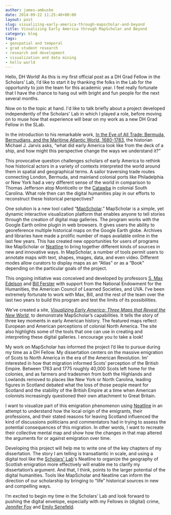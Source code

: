 ```yaml
---
author: james-ambuske
date: 2014-09-22 11:25:40+00:00
layout: post
slug: visualizing-early-america-through-mapscholar-and-beyond
title: Visualizing Early America through MapScholar and Beyond
category: blog
tags:
- geospatial and temporal
- grad student research
- research and development
- visualization and data mining
- hello world
---
```


Hello, DH World! As this is my first official post as a DH Grad Fellow in the Scholars’ Lab, I’d like to start it by thanking the folks in the Lab for the opportunity to join the team for this academic year. I feel really fortunate that I have the chance to hang out with bright and fun people for the next several months.

Now on to the topic at hand. I'd like to talk briefly about a project developed independently of the Scholars' Lab in which I played a role, before moving on to muse how that experience will bear on my work as a new DH Grad Fellow in the SLab. 

In the introduction to his remarkable work, [In the Eye of All Trade: Bermuda, Bermudians, and the Maritime Atlantic World, 1680-1783](http://uncpress.unc.edu/books/T-7164.html), the historian Michael J. Jarvis asks, “what did early America look like from the deck of a ship, and how might this perspective change the ways we understand it?”

This provocative question challenges scholars of early America to rethink how historical actors in a variety of contexts interpreted the world around them in spatial and geographical terms. A sailor traversing trade routes connecting London, Bermuda, and mainland colonial ports like Philadelphia or New York had a very different sense of the world in comparison to Thomas Jefferson atop Monticello or the [Catawba](http://memory.loc.gov/cgi-bin/query/h?ammem/gmd:@field(NUMBER+@band(g3860+ct000734))) in colonial South Carolina. What role then can the digital humanities play in our efforts to reconstruct these historical perspectives?

One solution is a new tool called “[MapScholar](http://mapscholar.org/).” MapScholar is a simple, yet dynamic interactive visualization platform that enables anyone to tell stories through the creation of digital map galleries. The program works with the Google Earth online plugin in web browsers. It gives users the ability to georeference multiple historical maps on the Google Earth globe. Archives and libraries have made a prolific number of maps available online in the last few years. This has created new opportunities for users of programs like MapScholar or [Neatline](http://www.neatline.org) to bring together different kinds of sources in new and innovative ways. In MapScholar, a number of tools permit users to annotate maps with text, shapes, images, data, and even video. Different modes allow curators to display maps as an “Atlas” or as a “Book” depending on the particular goals of the project.

This ongoing initiative was conceived and developed by professors [S. Max Edelson](http://history.virginia.edu/user/297) and [Bill Ferster](http://shanti.virginia.edu/people/40) with support from the National Endowment for the Humanities, the American Council of Learned Societies, and UVA. I’ve been extremely fortunate to work with Max, Bill, and the rest of the team over the last two years to build this program and test the limits of its possibilities. 

We’ve created a site, _[Visualizing Early America: Three Maps that Reveal the New World](http://www.viseyes.org/mapscholar/?https://docs.google.com/spreadsheet/ccc?key=0AhTK6MB0cCLQdGNUSFQ1OENETUN1WHJMUWRzc0ZNMnc#gid=0)_, to demonstrate MapScholar’s capabilities. It tells the story of three key moments in early American history. The featured maps reflect European and American perceptions of colonial North America. The site also highlights some of the tools that one can use in creating and interpreting these digital galleries. I encourage you to take a look!

My work on MapScholar has informed the project I’d like to pursue during my time as a DH Fellow. My dissertation centers on the massive emigration of Scots to North America in the era of the American Revolution. Im' interested in how that migration informed Scots’ perception of the British Empire. Between 1763 and 1775 roughly 40,000 Scots left home for the colonies, and as farmers and tradesmen from both the Highlands and Lowlands removed to places like New York or North Carolina, leading figures in Scotland debated what the loss of those people meant for Scotland and the stability of the British Empire at a time when American colonists increasingly questioned their own attachment to Great Britain.

I want to visualize part of this emigration phenomenon using [Neatline](http://neatline.org) in an attempt to understand how the local origin of the emigrants, their professions, and their stated reasons for leaving Scotland influenced the kind of discussions politicians and commentators had in trying to assess the potential consequences of this migration. In other words, I want to recreate their collective mental map and show how the changes in that map altered the arguments for or against emigration over time.

Developing this project will help me to write one of the key chapters of my dissertation. The story I am telling is transatlantic in scale, and using a digital tool like the [Scholars' Lab](http://scholarslab.org/)'s Neatline to organize the geography of Scottish emigration more effectively will enable me to clarify my dissertation’s argument. And that, I think, points to the larger potential of the digital humanities. Tools like MapScholar and Neatline can inform the direction of our scholarship by bringing to “life” historical sources in new and compelling ways.

I’m excited to begin my time in the Scholars’ Lab and look forward to pushing the digital envelope, especially with my Fellows in (digital) crime, [Jennifer Foy](http://scholarslab.org/people/jennifer-foy/) and [Emily Senefeld](http://scholarslab.org/people/emily-senefeld/).
